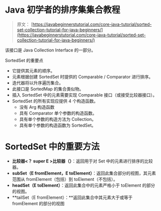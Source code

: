 # Java 初学者的排序集集合教程

> 原文： [https://javabeginnerstutorial.com/core-java-tutorial/sorted-set-collection-tutorial-for-java-beginners/](https://javabeginnerstutorial.com/core-java-tutorial/sorted-set-collection-tutorial-for-java-beginners/)

该接口是 Java Collection Interface 的一部分。

SortedSet 的重要点

*   它提供其元素的顺序。
*   元素根据创建 SortedSet 时提供的 Comparable / Comparator 进行排序。
*   迭代器将以升序遍历集合。
*   此接口是 SortedMap 的集合类似物。
*   插入 SortedSet 中的元素需要实现 Comparable 接口（或接受比较器接口）。
*   SortedSet 的所有实现应提供 4 个构造函数。
    *   没有 Arg 构造函数
    *   具有 Comparator 单个参数的构造函数。
    *   具有单个参数的构造方法为 Collection。
    *   具有单个参数的构造函数为 SortedSet。

# SortedSet 中的重要方法

*   **比较器<？ super E >比较器（）**：返回用于对 Set 中的元素进行排序的比较器。
*   **subSet（E fromElement，E toElement）**：返回此集合部分的视图，其元素范围从 fromElement（包括）到 toElement（不包括）。
*   **headSet（E toElement）**：返回此集合中的元素严格小于 toElement 的部分的视图。
*   **tailSet（E fromElement）：**返回此集合中其元素大于或等于 fromElement 的部分的视图